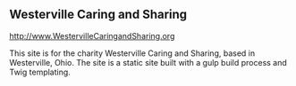 ## Westerville Caring and Sharing

http://www.WestervilleCaringandSharing.org

This site is for the charity Westerville Caring and Sharing, based in Westerville, Ohio. The site is a static site built with a gulp build process and Twig templating. 
